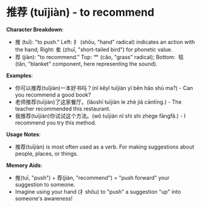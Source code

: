 # **推荐 (tuījiàn) - to recommend**

**Character Breakdown**:  
- 推 (tuī): "to push." Left: 扌 (shǒu, "hand" radical) indicates an action with the hand; Right: 隹 (zhuī, "short-tailed bird") for phonetic value.  
- 荐 (jiàn): "to recommend." Top: 艹 (cǎo, "grass" radical); Bottom:  毯 (tǎn, "blanket" component, here representing the sound).

**Examples**:  
- 你可以推荐(tuījiàn)一本好书吗？(nǐ kěyǐ tuījiàn yī běn hǎo shū ma?) - Can you recommend a good book?  
- 老师推荐(tuījiàn)了这家餐厅。(lǎoshī tuījiàn le zhè jiā cāntīng.) - The teacher recommended this restaurant.  
- 我推荐(tuījiàn)你试试这个方法。(wǒ tuījiàn nǐ shì shì zhège fāngfǎ.) - I recommend you try this method.

**Usage Notes**:  
- 推荐(tuījiàn) is most often used as a verb. For making suggestions about people, places, or things.

**Memory Aids**:  
- 推(tuī, "push") + 荐(jiàn, "recommend") = "push forward" your suggestion to someone.  
- Imagine using your hand (扌shǒu) to "push" a suggestion "up" into someone's awareness!
